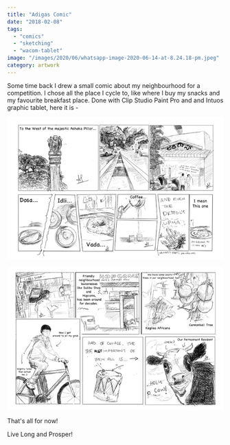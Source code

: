 ```yaml
---
title: "Adigas Comic"
date: "2018-02-08"
tags: 
  - "comics"
  - "sketching"
  - "wacom-tablet"
image: "/images/2020/06/whatsapp-image-2020-06-14-at-8.24.18-pm.jpeg"
category: artwork
---
```


Some time back I drew a small comic about my neighbourhood for a competition. I chose all the place I cycle to, like where I buy my snacks and my favourite breakfast place. Done with Clip Studio Paint Pro and and Intuos graphic tablet, here it is -

![](/images/2020/06/whatsapp-image-2020-06-14-at-8.24.18-pm.jpeg)
    
![](/images/2020/06/whatsapp-image-2020-06-14-at-8.24.18-pm-1.jpeg)
    

That's all for now!

Live Long and Prosper!
